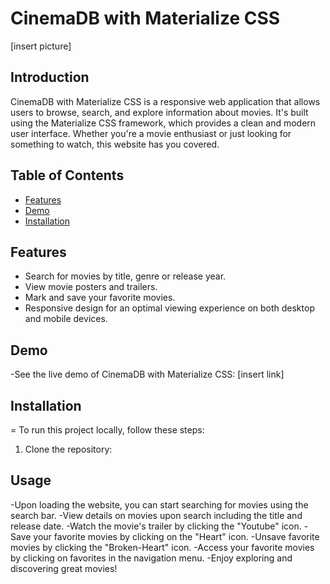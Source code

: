 # CinemaDB with Materialize CSS

[insert picture]

## Introduction

CinemaDB with Materialize CSS is a responsive web application that allows users to browse, search, and explore information about movies. It's built using the Materialize CSS framework, which provides a clean and modern user interface. Whether you're a movie enthusiast or just looking for something to watch, this website has you covered.

## Table of Contents
- [Features](#features)
- [Demo](#demo)
- [Installation](#installation)

##  Features

- Search for movies by title, genre or release year.
- View movie posters and trailers.
- Mark and save your favorite movies.
- Responsive design for an optimal viewing experience on both desktop and mobile devices.


## Demo

-See the live demo of CinemaDB with Materialize CSS: [insert link]

## Installation

= To run this project locally, follow these steps:

1. Clone the repository:

## Usage

-Upon loading the website, you can start searching for movies using the search bar.
-View details on movies upon search including the title and release date.
-Watch the movie's trailer by clicking the "Youtube" icon.
-Save your favorite movies by clicking on the "Heart" icon.
-Unsave favorite movies by clicking the "Broken-Heart" icon.
-Access your favorite movies by clicking on favorites in the navigation menu.
-Enjoy exploring and discovering great movies!
